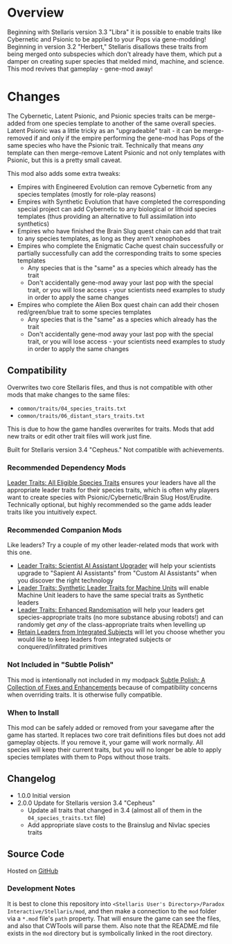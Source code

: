 # Overview

Beginning with Stellaris version 3.3 "Libra" it is possible to enable traits like Cybernetic and Psionic to be applied to your Pops via gene-modding!  Beginning in version 3.2 "Herbert," Stellaris disallows these traits from being merged onto subspecies which don't already have them, which put a damper on creating super species that melded mind, machine, and science.  This mod revives that gameplay - gene-mod away!

# Changes

The Cybernetic, Latent Psionic, and Psionic species traits can be merge-added from one species template to another of the same overall species.  Latent Psionic was a little tricky as an "upgradeable" trait - it can be merge-removed if and only if the empire performing the gene-mod has Pops of the same species who have the Psionic trait.  Technically that means _any_ template can then merge-remove Latent Psionic and not only templates with Psionic, but this is a pretty small caveat.

This mod also adds some extra tweaks:

* Empires with Engineered Evolution can remove Cybernetic from any species templates (mostly for role-play reasons)
* Empires with Synthetic Evolution that have completed the corresponding special project can add Cybernetic to any biological or lithoid species templates (thus providing an alternative to full assimilation into synthetics)
* Empires who have finished the Brain Slug quest chain can add that trait to any species templates, as long as they aren't xenophobes
* Empires who complete the Enigmatic Cache quest chain successfully or partially successfully can add the corresponding traits to some species templates
    * Any species that is the "same" as a species which already has the trait
    * Don't accidentally gene-mod away your last pop with the special trait, or you will lose access - your scientists need examples to study in order to apply the same changes
* Empires who complete the Alien Box quest chain can add their chosen red/green/blue trait to some species templates
    * Any species that is the "same" as a species which already has the trait
    * Don't accidentally gene-mod away your last pop with the special trait, or you will lose access - your scientists need examples to study in order to apply the same changes

## Compatibility

Overwrites two core Stellaris files, and thus is not compatible with other mods that make changes to the same files:

* `common/traits/04_species_traits.txt`
* `common/traits/06_distant_stars_traits.txt`

This is due to how the game handles overwrites for traits.  Mods that add new traits or edit other trait files will work just fine.

Built for Stellaris version 3.4 "Cepheus." Not compatible with achievements.

### Recommended Dependency Mods

[Leader Traits: All Eligible Species Traits](https://steamcommunity.com/sharedfiles/filedetails/?id=2499031295) ensures your leaders have all the appropriate leader traits for their species traits, which is often why players want to create species with Psionic/Cybernetic/Brain Slug Host/Erudite.  Technically optional, but highly recommended so the game adds leader traits like you intuitively expect.

### Recommended Companion Mods

Like leaders?  Try a couple of my other leader-related mods that work with this one.

* [Leader Traits: Scientist AI Assistant Upgrader](https://steamcommunity.com/sharedfiles/filedetails/?id=2498166286) will help your scientists upgrade to "Sapient AI Assistants" from "Custom AI Assistants" when you discover the right technology
* [Leader Traits: Synthetic Leader Traits for Machine Units](https://steamcommunity.com/sharedfiles/filedetails/?id=2642820468) will enable Machine Unit leaders to have the same special traits as Synthetic leaders
* [Leader Traits: Enhanced Randomisation](https://steamcommunity.com/sharedfiles/filedetails/?id=2553806265) will help your leaders get species-appropriate traits (no more substance abusing robots!) and can randomly get _any_ of the class-appropriate traits when levelling up
* [Retain Leaders from Integrated Subjects](https://steamcommunity.com/sharedfiles/filedetails/?id=2553818684) will let you choose whether you would like to keep leaders from integrated subjects or conquered/infiltrated primitives

### Not Included in "Subtle Polish"

This mod is intentionally not included in my modpack [Subtle Polish: A Collection of Fixes and Enhancements](https://steamcommunity.com/sharedfiles/filedetails/?id=2522974089) because of compatibility concerns when overriding traits.  It is otherwise fully compatible.

### When to Install

This mod can be safely added or removed from your savegame after the game has started.  It replaces two core trait definitions files but does not add gameplay objects.  If you remove it, your game will work normally.  All species will keep their current traits, but you will no longer be able to apply species templates with them to Pops without those traits.

## Changelog

* 1.0.0 Initial version
* 2.0.0 Update for Stellaris version 3.4 "Cepheus"
    * Update all traits that changed in 3.4 (almost all of them in the `04_species_traits.txt` file)
    * Add appropriate slave costs to the Brainslug and Nivlac species traits

## Source Code

Hosted on [GitHub](https://github.com/corsairmarks/leader_traits_merge_add)

### Development Notes

It is best to clone this repository into `<Stellaris User's Directory>/Paradox Interactive/Stellaris/mod`, and then make a connection to the `mod` folder via a `*.mod` file's `path` property.  That will ensure the game can see the files, and also that CWTools will parse them.  Also note that the README.md file exists in the `mod` directory but is symbolically linked in the root directory.